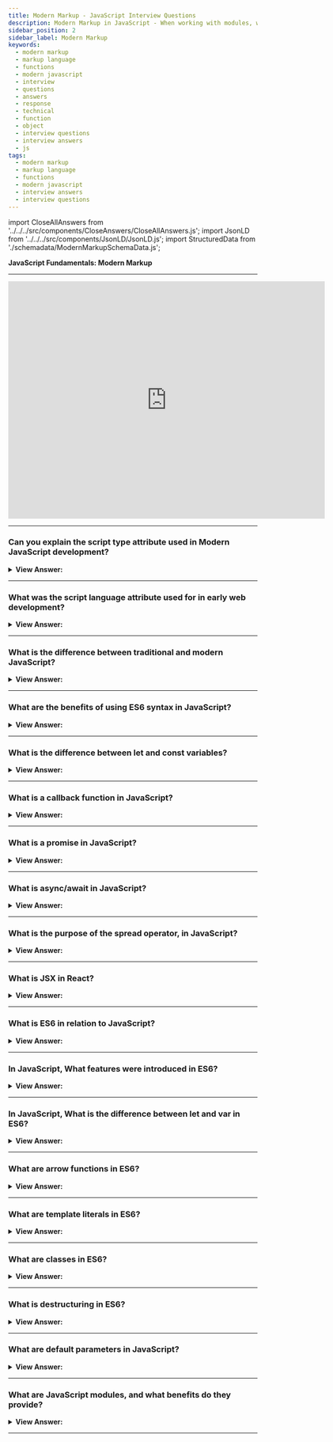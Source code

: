 ```yaml
---
title: Modern Markup - JavaScript Interview Questions
description: Modern Markup in JavaScript - When working with modules, we use the script type attribute in Modern JavaScript. Frontend Developer Interview Questions n Answers
sidebar_position: 2
sidebar_label: Modern Markup
keywords:
  - modern markup
  - markup language
  - functions
  - modern javascript
  - interview
  - questions
  - answers
  - response
  - technical
  - function
  - object
  - interview questions
  - interview answers
  - js
tags:
  - modern markup
  - markup language
  - functions
  - modern javascript
  - interview answers
  - interview questions
---
```


<!-- Notes: Passed Rich Snippets validation. -->

import CloseAllAnswers from '../../../src/components/CloseAnswers/CloseAllAnswers.js';
import JsonLD from '../../../src/components/JsonLD/JsonLD.js';
import StructuredData from './schemadata/ModernMarkupSchemaData.js';

<JsonLD data={StructuredData} />

<head>
  <title>Modern Markup | JavaScript Frontend Phone Interview Answers</title>
</head>

**JavaScript Fundamentals: Modern Markup**

---

<div class='videoWrapper'>
<iframe
    width="640"
    height="480"
    src="https://www.youtube.com/embed/Skg3OnfabzA"
    frameborder="0"
    allow="autoplay; encrypted-media"
    allowfullscreen
>
</iframe>
</div>

---

<CloseAllAnswers />

### Can you explain the script type attribute used in Modern JavaScript development?

<details>
  <summary><strong>View Answer:</strong></summary>
  <div>
  <div><strong>Interview Response:</strong>The type attribute in modern JavaScript development is used to specify the scripting language or module format for an &#60;script&#62; element. For instance, setting type="module" allows you to use JavaScript modules with import/export syntax.
  </div>
  </div><br />
  <div><strong className="codeExample">Code Example:</strong> JavaScript type attribute<br /><br /></div>
  
  <div></div>

```javascript
<script type="module">
  import { myFunction } from './myModule.js';
  myFunction();
</script>
```

 <div>Here, the type="module" specifies that this script should be treated as a JavaScript module, enabling the use of import and export statements for modular code organization.
</div>
</details>

---

### What was the script language attribute used for in early web development?

<details>
  <summary><strong>View Answer:</strong></summary>
  <div>
  <div><strong>Interview Response:</strong> This property displays the language of the script. According to the MDN, we no longer utilize it since it is <em>deprecated</em>.</div><br />
  <div><strong>Technical Response:</strong> In early web development, the type attribute in the &#60;script&#62; tag was used to specify the scripting language used in the code block within the script element. This was important at the time, different scripting languages were used for client-side scripts, such as JavaScript, VBScript, and others.
  </div>
  </div><br />
  <div><strong className="codeExample">Code Example:</strong> JavaScript language attribute<br /><br /></div>
  
  <div></div>

```html
<html>
  <body>
    <script language="javascript">
      // <-- this is the script language attribute
      <!--
      document.write('Hello JavaScript!');
      //-->
    </script>
  </body>
</html>
```

In this example, we use an arrow function and template literals for cleaner code, default parameters for flexibility, destructuring for easier assignment, ES6 module exports, and class syntax for object-oriented programming.

<div>
</div>
</details>

---

### What is the difference between traditional and modern JavaScript?

<details>
  <summary><strong>View Answer:</strong></summary>
  <div>
  <div><strong>Interview Response:</strong> Traditional JavaScript focuses on basic scripting, lacks advanced features, and has limited browser support. Modern JavaScript incorporates ECMAScript updates, provides advanced features, supports modern web development, and offers better browser compatibility.
  </div>
  </div><br />
  <div><strong className="codeExample">Take a quick look at this code snippet - Traditional JavaScript:</strong></div><br/>
  
  <div></div>

```javascript
function add(a, b) {
  return a + b;
}

var result = add(5, 3);
console.log("Result: " + result);
```

<div>This example uses a traditional function declaration and var for variable declaration. It defines a simple add function and logs the result to the console.</div><br/>
 <div><strong className="codeExample">Modern JavaScript:</strong></div><br/>
  
  <div></div>

```javascript
const add = (a, b) => a + b;

const result = add(5, 3);
console.log(`Result: ${result}`);
```

<div>The modern example uses arrow functions (=>) for a more concise syntax and const for variable declaration, providing better scoping and immutability. Template literals are used for cleaner string interpolation.</div><br/>

</details>

---

### What are the benefits of using ES6 syntax in JavaScript?

<details>
  <summary><strong>View Answer:</strong></summary>
  <div>
  <div><strong>Interview Response:</strong> ES6 provides enhanced readability, conciseness, and maintainability. It introduces arrow functions, template literals, destructuring, modules, and classes for improved programming experience and productivity.
  </div>
  </div><br />
  <div><strong className="codeExample">Code Example:</strong> ES6 syntax<br /><br /></div>
  
  <div></div>

```javascript
// Arrow function and template literals
const greet = (name) => `Hello, ${name}!`;

// Default parameter
const multiply = (a, b = 2) => a * b;

// Destructuring assignment
const person = { name: 'Alice', age: 28 };
const { name, age } = person;

// ES6 module (export)
export const add = (a, b) => a + b;

// ES6 class
class Animal {
  constructor(name) {
    this.name = name;
  }
  
  speak() {
    console.log(`${this.name} makes a noise.`);
  }
}

const dog = new Animal('Buddy');
dog.speak(); // Output: Buddy makes a noise.
```

<div>In this example, we use an arrow function and template literals for cleaner code, default parameters for flexibility, destructuring for easier assignment, ES6 module exports, and class syntax for object-oriented programming.</div><br/>
</details>

---

### What is the difference between let and const variables?

<details>
  <summary><strong>View Answer:</strong></summary>
  <div>
  <div><strong>Interview Response:</strong> let is used to declare block-scoped, mutable variables, while const declares block-scoped, immutable variables that cannot be reassigned.
  </div><br />
  <div><strong className="codeExample">Code Example:</strong><br /><br />

  <div></div>

Here's an example:

```javascript
let variableLet = "Hello";
variableLet = "Goodbye"; // This is allowed

console.log(variableLet); // Outputs: Goodbye

////////////////////////////////////

const variableConst = "Hello";
variableConst = "Goodbye"; // This will cause an error

console.log(variableConst); // Uncaught TypeError: Assignment to constant variable.
```

In the example above, `variableLet` is a `let` variable and it is allowed to be re-assigned. However, when we try to re-assign `variableConst`, which is a `const` variable, JavaScript throws a `TypeError`.

  </div>
  </div>
</details>

---

### What is a callback function in JavaScript?

<details>
  <summary><strong>View Answer:</strong></summary>
  <div>
  <div><strong>Interview Response:</strong> A callback function in JavaScript is a function passed as an argument to another function, executed after the completion of an asynchronous operation.
  </div>
  </div><br />
  <div><strong className="codeExample">Code Example:</strong> Callback Function<br /><br /></div>
  
  <div></div>

```javascript
function fetchData(callback) {
  setTimeout(() => {
    const data = 'Hello, world!';
    callback(data);
  }, 1000);
}

fetchData((response) => {
  console.log(response); // Output: Hello, world!
});
```

<div>In this example, fetchData simulates an asynchronous operation using setTimeout. The callback function is passed as an argument, which logs the response once the operation is complete.</div><br/>
</details>

---

### What is a promise in JavaScript?

<details>
  <summary><strong>View Answer:</strong></summary>
  <div>
  <div><strong>Interview Response:</strong> A Promise in JavaScript represents the eventual completion or failure of an asynchronous operation, providing a more structured way to handle async code.
  </div>
  </div><br />
  <div><strong className="codeExample">Code Example:</strong> Promise<br /><br /></div>
  
  <div></div>

```javascript
function fetchData() {
  return new Promise((resolve, reject) => {
    setTimeout(() => {
      const data = 'Hello, world!';
      resolve(data);
    }, 1000);
  });
}

fetchData()
  .then((response) => {
    console.log(response); // Output: Hello, world!
  })
  .catch((error) => {
    console.error(error);
  });
```

In this example, fetchData returns a Promise that simulates an asynchronous operation using setTimeout. The resolve function is called with the resulting data once the operation is complete. The then method handles the fulfilled Promise, logging the response, while the catch method handles errors.

<div>
</div>
</details>

---

### What is async/await in JavaScript?

<details>
  <summary><strong>View Answer:</strong></summary>
  <div>
  <div><strong>Interview Response:</strong> Async/await in JavaScript simplifies asynchronous code, making it more readable by using async functions and await expressions to handle Promises.
  </div>
  </div><br />
  <div><strong className="codeExample">Code Example:</strong> Async/Await<br /><br /></div>
  
  <div></div>

```javascript
function fetchData() {
  return new Promise((resolve) => {
    setTimeout(() => {
      const data = 'Hello, world!';
      resolve(data);
    }, 1000);
  });
}

async function main() {
  try {
    const response = await fetchData();
    console.log(response); // Output: Hello, world!
  } catch (error) {
    console.error(error);
  }
}

main();
```

In this example, fetchData returns a Promise simulating an asynchronous operation. The main function is declared as async, allowing the use of await to pause execution until the Promise resolves. This results in more readable and synchronous-like code while handling asynchronous operations.

<div>
</div>
</details>

---

### What is the purpose of the spread operator, in JavaScript?

<details>
  <summary><strong>View Answer:</strong></summary>
  <div>
  <div><strong>Interview Response:</strong> The spread operator in JavaScript (...) is used to expand elements of iterable objects, such as arrays or objects, making it easier to merge, copy, or insert elements.
  </div>
  </div><br />
  <div><strong className="codeExample">Code Example:</strong> Spread Operator<br /><br /></div>
  
  <div></div>

```javascript
const arr1 = [1, 2, 3];
const arr2 = [4, 5, 6];

// Merge arrays
const merged = [...arr1, ...arr2];
console.log(merged); // Output: [1, 2, 3, 4, 5, 6]

// Copy array
const copy = [...arr1];
console.log(copy); // Output: [1, 2, 3]

// Insert elements
const arrayWithZero = [0, ...arr1];
console.log(arrayWithZero); // Output: [0, 1, 2, 3]
```

In this example, the spread operator is used to merge arrays, create a copy of an array, and insert elements into a new array. It simplifies array manipulation and improves code readability.

<div>
</div>
</details>

---

### What is JSX in React?

<details>
  <summary><strong>View Answer:</strong></summary>
  <div>
  <div><strong>Interview Response:</strong> JSX (JavaScript XML) is a React-specific syntax extension for JavaScript, allowing you to write HTML-like code within JavaScript, making it easier to create and manage UI components.
  </div>
  </div><br />
  <div><strong className="codeExample">Code Example:</strong><br /><br /></div>
  
  <div></div>

```javascript
import React from 'react';

function Welcome(props) {
  return <h1>Hello, {props.name}!</h1>;  // JSX
}

export default Welcome;
```

In this example, the Welcome component is defined using JSX. The &#60;h1&#62; element is written with HTML-like syntax directly in the JavaScript code.  &#123;props.name&#125; is a JavaScript expression within the JSX, displaying the value of the name prop when the component is rendered. The component can be imported and used in other parts of a React application, making it easier to manage UI components.

<div>
</div>
</details>

---

### What is ES6 in relation to JavaScript?

<details>
  <summary><strong>View Answer:</strong></summary>
  <div>
  <div><strong>Interview Response:</strong> ES6, or ECMAScript 2015, is a major update to JavaScript introducing new features and syntax, enhancing readability, modularity, and maintainability, and promoting better programming practices.
  </div>
  </div>
</details>

---

### In JavaScript, What features were introduced in ES6?

<details>
  <summary><strong>View Answer:</strong></summary>
  <div>
  <div><strong>Interview Response:</strong> ES6 introduced features such as arrow functions, classes, template literals, destructuring, Promises, modules (import/export), let and const, default parameters, rest and spread operators, and more.
  </div>
  </div>
</details>

---

### In JavaScript, What is the difference between let and var in ES6?

<details>
  <summary><strong>View Answer:</strong></summary>
  <div>
  <div><strong>Interview Response:</strong> The difference between let and var is their scoping: let has block scope, while var has function scope. Additionally, ‘let’ prevents hoisting-related issues.
  </div>
  </div><br />
  <div><strong className="codeExample">Code Example:</strong><br /><br /></div>
  
  <div></div>

```javascript
function example() {
  if (true) {
    var varVariable = 'var';
    let letVariable = 'let';
  }

  console.log(varVariable); // 'var'
  console.log(letVariable); // ReferenceError: letVariable is not defined
}

example();
```

In this example, varVariable has function scope, so it's accessible throughout the example function, including outside the if block. In contrast, letVariable has block scope and is only accessible within the if block. Attempting to access letVariable outside the block results in a ReferenceError. Using let provides better control over variable scope and reduces the risk of unintentional access or modification.

<div>
</div>
</details>

---

### What are arrow functions in ES6?

<details>
  <summary><strong>View Answer:</strong></summary>
  <div>
  <div><strong>Interview Response:</strong> Arrow functions in ES6 are a shorter syntax for writing function expressions, providing implicit return for single expressions, lexical binding of this, and making code more readable and maintainable.
  </div>
  </div><br />
  <div><strong className="codeExample">Code Example:</strong> Arrow Functions<br /><br /></div>
  
  <div></div>

```javascript
// Traditional function expression
const squareTraditional = function (x) {
  return x * x;
};

// Arrow function
const squareArrow = (x) => x * x;

console.log(squareTraditional(4)); // 16
console.log(squareArrow(4)); // 16
```

In this example, squareTraditional is a traditional function expression, while squareArrow is an arrow function. The arrow function has a more concise syntax, with an implicit return for single expressions. Both functions calculate the square of a number and produce the same result, but the arrow function makes the code shorter and more readable.

<div>
</div>
</details>

---

### What are template literals in ES6?

<details>
  <summary><strong>View Answer:</strong></summary>
  <div>
  <div><strong>Interview Response:</strong> Template literals in ES6 are a new way to create strings, using backticks (``) instead of quotes, allowing embedded expressions, multiline strings, and improved readability.
  </div>
  </div><br />
  <div><strong className="codeExample">Code Example:</strong> Template Literals<br /><br /></div>
  
  <div></div>

```javascript
const name = 'John';
const age = 30;

// Traditional string concatenation
const greetingTraditional = 'Hello, ' + name + '. You are ' + age + ' years old.';

// Template literal
const greetingLiteral = `Hello, ${name}. You are ${age} years old.`;

console.log(greetingTraditional); // Hello, John. You are 30 years old.
console.log(greetingLiteral); // Hello, John. You are 30 years old.
```

In this example, greetingTraditional uses traditional string concatenation with single quotes and + operators. greetingLiteral uses a template literal, enclosed in backticks, with embedded expressions inside $&#123;&#125;. Both strings produce the same result, but the template literal is more readable and easier to work with, especially for complex strings.

<div>
</div>
</details>

---

### What are classes in ES6?

<details>
  <summary><strong>View Answer:</strong></summary>
  <div>
  <div><strong>Interview Response:</strong> Classes in ES6 are syntactic sugar for prototype-based inheritance, providing a more intuitive and familiar syntax for defining constructors, methods, and inheritance in object-oriented programming.
  </div>
  </div><br />
  <div><strong className="codeExample">Code Example:</strong> Classes<br /><br /></div>
  
  <div></div>

```javascript
// ES6 Class
class Animal {
  constructor(name) {
    this.name = name;
  }

  speak() {
    console.log(`${this.name} makes a noise.`);
  }
}

class Dog extends Animal {
  speak() {
    console.log(`${this.name} barks.`);
  }
}

const dog = new Dog('Rex');
dog.speak(); // Rex barks.
```

In this example, we define an Animal class using the class keyword. The constructor function initializes the object with a name property. The speak method is added to the class prototype.

The Dog class extends the Animal class, inheriting its properties and methods. We override the speak method to provide a custom implementation for dogs.

Finally, we create a Dog instance and call its speak method. The ES6 class syntax provides a more intuitive way to define and work with objects and inheritance in JavaScript.

<div>
</div>
</details>

---

### What is destructuring in ES6?

<details>
  <summary><strong>View Answer:</strong></summary>
  <div>
  <div><strong>Interview Response:</strong> Destructuring in ES6 is a convenient syntax for extracting values from arrays or properties from objects into distinct variables, making code more concise and readable.
  </div>
  </div><br />
  <div><strong className="codeExample">Code Example:</strong> Destructuring Assignment<br /><br /></div>
  
  <div></div>

```javascript
const person = {
  name: 'John',
  age: 30,
  city: 'New York',
};

// Destructuring assignment
const { name, age, city } = person;

console.log(name); // 'John'
console.log(age);  // 30
console.log(city); // 'New York'
```

In this example, we have a person object with three properties: name, age, and city. We use destructuring assignment to extract the properties into individual variables.

The line const &#123; name, age, city &#125; = person; creates three new variables with the same names as the properties and assigns the corresponding property values. This concise syntax improves readability, especially when working with complex data structures.

<div>
</div>
</details>

---

### What are default parameters in JavaScript?

<details>
  <summary><strong>View Answer:</strong></summary>
  <div>
  <div><strong>Interview Response:</strong> Default parameters in JavaScript allow function parameters to have default values, simplifying function calls and handling cases where arguments are missing or undefined.
  </div>
  </div><br />
  <div><strong className="codeExample">Code Example:</strong> Destructuring Assignment<br /><br /></div>
  
  <div></div>

```javascript
// Function with default parameters
function greet(name, greeting = 'Hello') {
  console.log(`${greeting}, ${name}!`);
}

greet('John'); // 'Hello, John!'
greet('John', 'Hi'); // 'Hi, John!'
```

<p>In this example, we define a greet function with two parameters: name and greeting. The greeting parameter has a default value of 'Hello'.
</p>
<p>When we call greet('John'), the greeting parameter isn't provided, so the default value 'Hello' is used. When we call greet('John', 'Hi'), the greeting parameter is provided, so the default value is overridden. Default parameters simplify function calls and help handle cases where some arguments may not be provided.
</p>
<br/>
</details>

---

### What are JavaScript modules, and what benefits do they provide?

<details>
  <summary><strong>View Answer:</strong></summary>
  <div>
  <div><strong>Interview Response:</strong> JavaScript modules are separate files containing reusable code, promoting modularity, maintainability, and organization by enabling import/export of functions, classes, or variables across projects.
  </div>
  </div>
</details>

---
